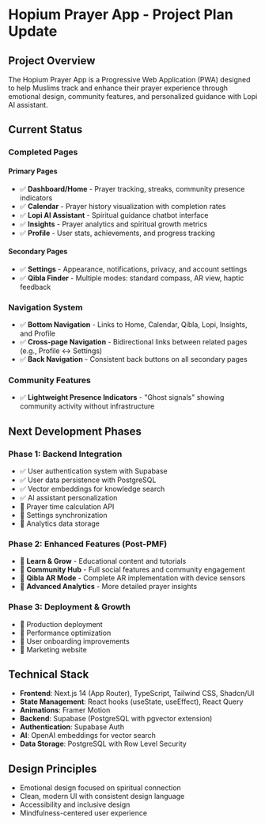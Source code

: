 # Hopium Prayer App - Project Plan Update

## Project Overview
The Hopium Prayer App is a Progressive Web Application (PWA) designed to help Muslims track and enhance their prayer experience through emotional design, community features, and personalized guidance with Lopi AI assistant.

## Current Status

### Completed Pages

#### Primary Pages
- ✅ **Dashboard/Home** - Prayer tracking, streaks, community presence indicators
- ✅ **Calendar** - Prayer history visualization with completion rates
- ✅ **Lopi AI Assistant** - Spiritual guidance chatbot interface
- ✅ **Insights** - Prayer analytics and spiritual growth metrics
- ✅ **Profile** - User stats, achievements, and progress tracking

#### Secondary Pages
- ✅ **Settings** - Appearance, notifications, privacy, and account settings
- ✅ **Qibla Finder** - Multiple modes: standard compass, AR view, haptic feedback

### Navigation System
- ✅ **Bottom Navigation** - Links to Home, Calendar, Qibla, Lopi, Insights, and Profile
- ✅ **Cross-page Navigation** - Bidirectional links between related pages (e.g., Profile ↔ Settings)
- ✅ **Back Navigation** - Consistent back buttons on all secondary pages

### Community Features
- ✅ **Lightweight Presence Indicators** - "Ghost signals" showing community activity without infrastructure

## Next Development Phases

### Phase 1: Backend Integration
- ✅ User authentication system with Supabase
- ✅ User data persistence with PostgreSQL
- ✅ Vector embeddings for knowledge search
- ✅ AI assistant personalization
- 🔲 Prayer time calculation API
- 🔲 Settings synchronization
- 🔲 Analytics data storage

### Phase 2: Enhanced Features (Post-PMF)
- 🔲 **Learn & Grow** - Educational content and tutorials
- 🔲 **Community Hub** - Full social features and community engagement
- 🔲 **Qibla AR Mode** - Complete AR implementation with device sensors
- 🔲 **Advanced Analytics** - More detailed prayer insights

### Phase 3: Deployment & Growth
- 🔲 Production deployment
- 🔲 Performance optimization
- 🔲 User onboarding improvements
- 🔲 Marketing website

## Technical Stack
- **Frontend**: Next.js 14 (App Router), TypeScript, Tailwind CSS, Shadcn/UI
- **State Management**: React hooks (useState, useEffect), React Query
- **Animations**: Framer Motion
- **Backend**: Supabase (PostgreSQL with pgvector extension)
- **Authentication**: Supabase Auth
- **AI**: OpenAI embeddings for vector search
- **Data Storage**: PostgreSQL with Row Level Security

## Design Principles
- Emotional design focused on spiritual connection
- Clean, modern UI with consistent design language
- Accessibility and inclusive design
- Mindfulness-centered user experience
